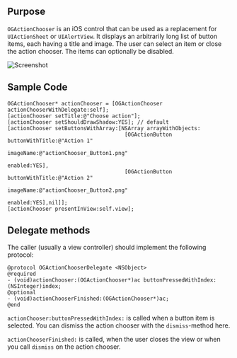 Purpose
---------

`OGActionChooser` is an iOS control that can be used as a replacement for `UIActionSheet` or `UIAlertView`. It displays an arbitrarily long list of button items, each having a title and image. The user can select an item or close the action chooser.
The items can optionally be disabled.

![Screenshot](http://media.tumblr.com/tumblr_m2haju2Ubb1qlm2g5.jpg "Screenshot")

Sample Code
------------

    OGActionChooser* actionChooser = [OGActionChooser actionChooserWithDelegate:self];
    [actionChooser setTitle:@"Choose action"];
    [actionChooser setShouldDrawShadow:YES]; // default
    [actionChooser setButtonsWithArray:[NSArray arrayWithObjects:
                                         [OGActionButton buttonWithTitle:@"Action 1"
                                                               imageName:@"actionChooser_Button1.png" 
                                                                 enabled:YES],
                                         [OGActionButton buttonWithTitle:@"Action 2"
                                                               imageName:@"actionChooser_Button2.png" 
                                                                 enabled:YES],nil]];
    [actionChooser presentInView:self.view];


Delegate methods
-----------------

The caller (usually a view controller) should implement the following protocol:

    @protocol OGActionChooserDelegate <NSObject>
    @required
    - (void)actionChooser:(OGActionChooser*)ac buttonPressedWithIndex:(NSInteger)index;
    @optional
    - (void)actionChooserFinished:(OGActionChooser*)ac;
    @end

`actionChooser:buttonPressedWithIndex:` is called when a button item is selected. You can dismiss the action chooser with the `dismiss`-method here.

`actionChooserFinished:` is called, when the user closes the view or when you call `dismiss` on the action chooser.

